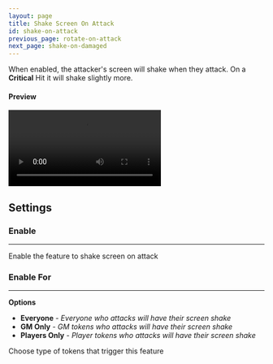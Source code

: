 ```yaml
---
layout: page
title: Shake Screen On Attack
id: shake-on-attack
previous_page: rotate-on-attack
next_page: shake-on-damaged
---
```


When enabled, the attacker's screen will shake when they attack. On a **Critical** Hit it will shake slightly more.

#### Preview

<video controls>
  <source src="/docs/videos/shake-on-attack.mp4" type="video/mp4">
</video>

## Settings

### Enable

---

Enable the feature to shake screen on attack

### Enable For

---

**Options**

-   **Everyone** - _Everyone who attacks will have their screen shake_
-   **GM Only** - _GM tokens who attacks will have their screen shake_
-   **Players Only** - _Player tokens who attacks will have their screen shake_

Choose type of tokens that trigger this feature
